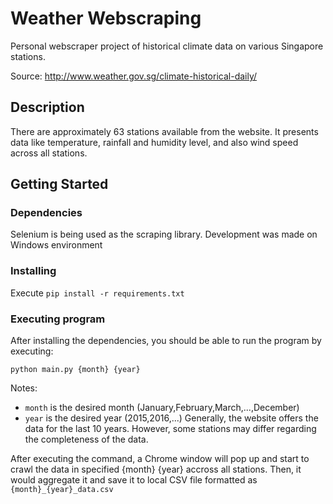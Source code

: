 # Weather Webscraping

Personal webscraper project of historical climate data on various Singapore stations. 

Source: http://www.weather.gov.sg/climate-historical-daily/


## Description

There are approximately 63 stations available from the website. It presents data like temperature, rainfall and humidity level, and also wind speed across all stations.

## Getting Started

### Dependencies

Selenium is being used as the scraping library. Development was made on Windows environment

### Installing

Execute `pip install -r requirements.txt`

### Executing program

After installing the dependencies, you should be able to run the program by executing:
```
python main.py {month} {year}
```
Notes:
- `month` is the desired month (January,February,March,...,December)
- `year` is the desired year (2015,2016,...)
Generally, the website offers the data for the last 10 years. However, some stations may differ regarding the completeness of the data.

After executing the command, a Chrome window will pop up and start to crawl the data in specified {month} {year} accross all stations. Then, it would aggregate it and save it to local CSV file formatted as `{month}_{year}_data.csv`


